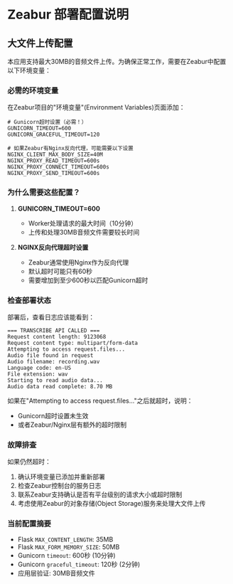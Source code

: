 # Zeabur 部署配置说明

## 大文件上传配置

本应用支持最大30MB的音频文件上传。为确保正常工作，需要在Zeabur中配置以下环境变量：

### 必需的环境变量

在Zeabur项目的"环境变量"(Environment Variables)页面添加：

```
# Gunicorn超时设置（必需！）
GUNICORN_TIMEOUT=600
GUNICORN_GRACEFUL_TIMEOUT=120

# 如果Zeabur有Nginx反向代理，可能需要以下设置
NGINX_CLIENT_MAX_BODY_SIZE=40M
NGINX_PROXY_READ_TIMEOUT=600s
NGINX_PROXY_CONNECT_TIMEOUT=600s
NGINX_PROXY_SEND_TIMEOUT=600s
```

### 为什么需要这些配置？

1. **GUNICORN_TIMEOUT=600**
   - Worker处理请求的最大时间（10分钟）
   - 上传和处理30MB音频文件需要较长时间

2. **NGINX反向代理超时设置**
   - Zeabur通常使用Nginx作为反向代理
   - 默认超时可能只有60秒
   - 需要增加到至少600秒以匹配Gunicorn超时

### 检查部署状态

部署后，查看日志应该能看到：

```
=== TRANSCRIBE API CALLED ===
Request content length: 9123068
Request content type: multipart/form-data
Attempting to access request.files...
Audio file found in request
Audio filename: recording.wav
Language code: en-US
File extension: wav
Starting to read audio data...
Audio data read complete: 8.70 MB
```

如果在"Attempting to access request.files..."之后就超时，说明：
- Gunicorn超时设置未生效
- 或者Zeabur/Nginx层有额外的超时限制

### 故障排查

如果仍然超时：

1. 确认环境变量已添加并重新部署
2. 检查Zeabur控制台的服务日志
3. 联系Zeabur支持确认是否有平台级别的请求大小或超时限制
4. 考虑使用Zeabur的对象存储(Object Storage)服务来处理大文件上传

### 当前配置摘要

- Flask `MAX_CONTENT_LENGTH`: 35MB
- Flask `MAX_FORM_MEMORY_SIZE`: 50MB
- Gunicorn `timeout`: 600秒 (10分钟)
- Gunicorn `graceful_timeout`: 120秒 (2分钟)
- 应用层验证: 30MB音频文件

